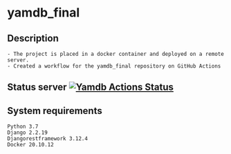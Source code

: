 # yamdb_final
## Description
```
- The project is placed in a docker container and deployed on a remote server.
- Created a workflow for the yamdb_final repository on GitHub Actions
```
## Status server [![Yamdb Actions Status](https://github.com/SashaAhrom/yamdb_final/workflows/Yamdb/badge.svg)](http://projectyatube.ddns.net/redoc/)

## System requirements
```
Python 3.7
Django 2.2.19
Djangorestframework 3.12.4
Docker 20.10.12
```
